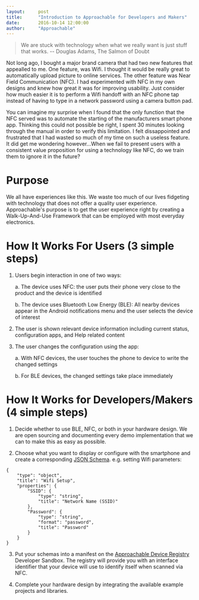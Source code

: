 ```yaml
---
layout:     post
title:      "Introduction to Approachable for Developers and Makers"
date:       2016-10-14 12:00:00
author:     "Approachable"
---
```


> We are stuck with technology when what we really want is just stuff that works. -- Douglas Adams, The Salmon of Doubt

Not long ago, I bought a major brand camera that had two new features that appealled to me. One feature, was Wifi. I thought it would be really great to automatically upload picture to online services. The other feature was Near Field Communication (NFC). I had experimented with NFC in my own designs and knew how great it was for improving usability. Just consider how much easier it is to perform a Wifi handoff with an NFC phone tap instead of having to type in a network password using a camera button pad.

You can imagine my surprise when I found that the only function that the NFC served was to automate the starting of the manufacturers smart phone app. Thinking this could not possible be right, I spent 30 minutes looking through the manual in order to verify this limitation. I felt dissappointed and frustrated that I had wasted so much of my time on such a useless feature. It did get me wondering however...When we fail to present users with a consistent value proposition for using a technology like NFC, do we train them to ignore it in the future?

# Purpose

We all have experiences like this. We waste too much of our lives fidgeting with technology that does not offer a quality user experience. Approachable's purpose is to get the user experience right by creating a Walk-Up-And-Use Framework that can be employed with most everyday electronics.

# How It Works For Users (3 simple steps)

1. Users begin interaction in one of two ways:
        
    a. The device uses NFC: the user puts their phone very close to the product and the device is identified
    
    b. The device uses Bluetooth Low Energy (BLE): All nearby devices appear in the Android notifications menu and the user selects the device of interest
2. The user is shown relevant device information including current status, configuration apps, and Help related content
3. The user changes the configuration using the app:
    
    a. With NFC devices, the user touches the phone to device to write the changed settings
    
    b. For BLE devices, the changed settings take place immediately

# How It Works for Developers/Makers (4 simple steps)

1. Decide whether to use BLE, NFC, or both in your hardware design. We are open sourcing and documenting every demo implementation that we can to make this as easy as possible.

2. Choose what you want to display or configure with the smartphone and create a corresponding [JSON Schema](http://json-schema.org/). e.g. setting Wifi parameters:
```
{
    "type": "object",
    "title": "Wifi Setup",
    "properties": {
        "SSID": {
            "type": "string",
            "title": "Network Name (SSID)"
        },
        "Password": {
            "type": "string",
            "format": "password",
            "title": "Password"
        }
    }
}
```

3. Put your schemas into a manifest on the [Approachable Device Registry](https://apprsand.herokuapp.com) Developer Sandbox. The registry will provide you with an interface identifier that your device will use to identify itself when scanned via NFC.

4. Complete your hardware design by integrating the available example projects and libraries.


